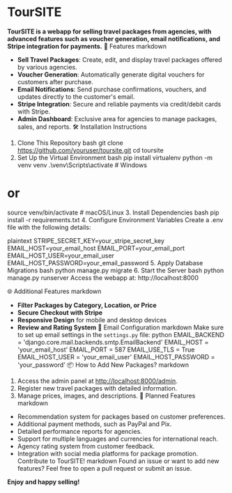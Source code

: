 # TourSITE

**TourSITE is a webapp for selling travel packages from agencies, with advanced features such as voucher generation, email notifications, and Stripe integration for payments.**
🌟 Features
markdown
- **Sell Travel Packages**: Create, edit, and display travel packages offered by various agencies.
- **Voucher Generation**: Automatically generate digital vouchers for customers after purchase.
- **Email Notifications**: Send purchase confirmations, vouchers, and updates directly to the customer's email.
- **Stripe Integration**: Secure and reliable payments via credit/debit cards with Stripe.
- **Admin Dashboard**: Exclusive area for agencies to manage packages, sales, and reports.
🛠️ Installation Instructions
1. Clone This Repository
bash
git clone https://github.com/youruser/toursite.git
cd toursite
2. Set Up the Virtual Environment
bash
pip install virtualenv
python -m venv venv
.\venv\Scripts\activate # Windows
# or
source venv/bin/activate # macOS/Linux
3. Install Dependencies
bash
pip install -r requirements.txt
4. Configure Environment Variables
Create a .env file with the following details:

plaintext
STRIPE_SECRET_KEY=your_stripe_secret_key
EMAIL_HOST=your_email_host
EMAIL_PORT=your_email_port
EMAIL_HOST_USER=your_email_user
EMAIL_HOST_PASSWORD=your_email_password
5. Apply Database Migrations
bash
python manage.py migrate
6. Start the Server
bash
python manage.py runserver
Access the webapp at: http://localhost:8000

🌐 Additional Features
markdown
- **Filter Packages by Category, Location, or Price**
- **Secure Checkout with Stripe**
- **Responsive Design** for mobile and desktop devices
- **Review and Rating System**
📧 Email Configuration
markdown
Make sure to set up email settings in the `settings.py` file:
python
EMAIL_BACKEND = 'django.core.mail.backends.smtp.EmailBackend'
EMAIL_HOST = 'your_email_host'
EMAIL_PORT = 587
EMAIL_USE_TLS = True
EMAIL_HOST_USER = 'your_email_user'
EMAIL_HOST_PASSWORD = 'your_password'
📦 How to Add New Packages?
markdown
1. Access the admin panel at [http://localhost:8000/admin](http://localhost:8000/admin).
2. Register new travel packages with detailed information.
3. Manage prices, images, and descriptions.
🚀 Planned Features
markdown
- Recommendation system for packages based on customer preferences.
- Additional payment methods, such as PayPal and Pix.
- Detailed performance reports for agencies.
- Support for multiple languages and currencies for international reach.
- Agency rating system from customer feedback.
- Integration with social media platforms for package promotion.
Contribute to TourSITE!
markdown
Found an issue or want to add new features? Feel free to open a pull request or submit an issue.

**Enjoy and happy selling!**
